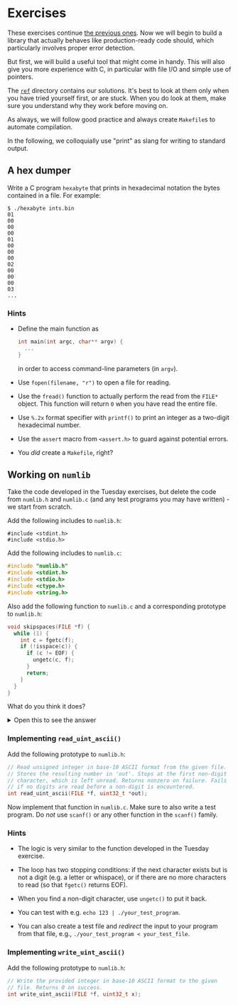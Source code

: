 # Exercises

These exercises continue [the previous ones](../2-e-1). Now we will
begin to build a library that actually behaves like production-ready
code should, which particularly involves proper error detection.

But first, we will build a useful tool that might come in handy. This
will also give you more experience with C, in particular with file I/O
and simple use of pointers.

The [`ref`](ref/) directory contains our solutions. It's best to look
at them only when you have tried yourself first, or are stuck. When
you do look at them, make sure you understand why they work before
moving on.

As always, we will follow good practice and always create `Makefile`s
to automate compilation.

In the following, we colloquially use "print" as slang for writing to
standard output.

## A hex dumper

Write a C program `hexabyte` that prints in hexadecimal notation the
bytes contained in a file.  For example:

```
$ ./hexabyte ints.bin
01
00
00
00
01
00
00
00
02
00
00
00
03
...
```

### Hints

* Define the main function as

  ```C
  int main(int argc, char** argv) {
    ...
  }
  ```

  in order to access command-line parameters (in `argv`).

* Use `fopen(filename, "r")` to open a file for reading.

* Use the `fread()` function to actually perform the read from the
  `FILE*` object.  This function will return `0` when you have read
  the entire file.

* Use `%.2x` format specifier with `printf()` to print an integer as a
  two-digit hexadecimal number.

* Use the `assert` macro from `<assert.h>` to guard against potential
  errors.

* You *did* create a `Makefile`, right?

## Working on `numlib`

Take the code developed in the Tuesday exercises, but delete the code
from `numlib.h` and `numlib.c` (and any test programs you may have
written) - we start from scratch.

Add the following includes to `numlib.h`:

```
#include <stdint.h>
#include <stdio.h>
```

Add the following includes to `numlib.c`:

```C
#include "numlib.h"
#include <stdint.h>
#include <stdio.h>
#include <ctype.h>
#include <string.h>
```

Also add the following function to `numlib.c` and a corresponding
prototype to `numlib.h`:

```C
void skipspaces(FILE *f) {
  while (1) {
    int c = fgetc(f);
    if (!isspace(c)) {
      if (c != EOF) {
        ungetc(c, f);
      }
      return;
    }
  }
}
```

What do you think it does?

<details>
<summary>Open this to see the answer</summary>

The `skipspaces()` function repeatedly reads characters from the given
file until it reads something that is *not* a whitespace character. It
then puts the character "back in the file" (so to speak) with
`ungetc()`, meaning that the next call to `fgetc()` will read it.
However, this is *only* done if the character is not the special `EOF`
marker.

Essentially, this function fast-forwards over any whitespace
characters, but is careful not to also consume the first
non-whitespace character encountered.

</details>

### Implementing `read_uint_ascii()`

Add the following prototype to `numlib.h`:

```C
// Read unsigned integer in base-10 ASCII format from the given file.
// Stores the resulting number in 'out'. Stops at the first non-digit
// character, which is left unread. Returns nonzero on failure. Fails
// if no digits are read before a non-digit is encountered.
int read_uint_ascii(FILE *f, uint32_t *out);
```

Now implement that function in `numlib.c`. Make sure to also write a
test program. Do *not* use `scanf()` or any other function in the
`scanf()` family.

### Hints

* The logic is very similar to the function developed in the Tuesday
  exercise.

* The loop has two stopping conditions: if the next character exists
  but is not a digit (e.g. a letter or whispace), or if there are no
  more characters to read (so that `fgetc()` returns EOF).

* When you find a non-digit character, use `ungetc()` to put it back.

* You can test with e.g. `echo 123 | ./your_test_program`.

* You can also create a test file and *redirect* the input to your
  program from that file, e.g., `./your_test_program <
  your_test_file`.

### Implementing `write_uint_ascii()`

Add the following prototype to `numlib.h`:

```C
// Write the provided integer in base-10 ASCII format to the given
// file. Returns 0 on success.
int write_uint_ascii(FILE *f, uint32_t x);
```
